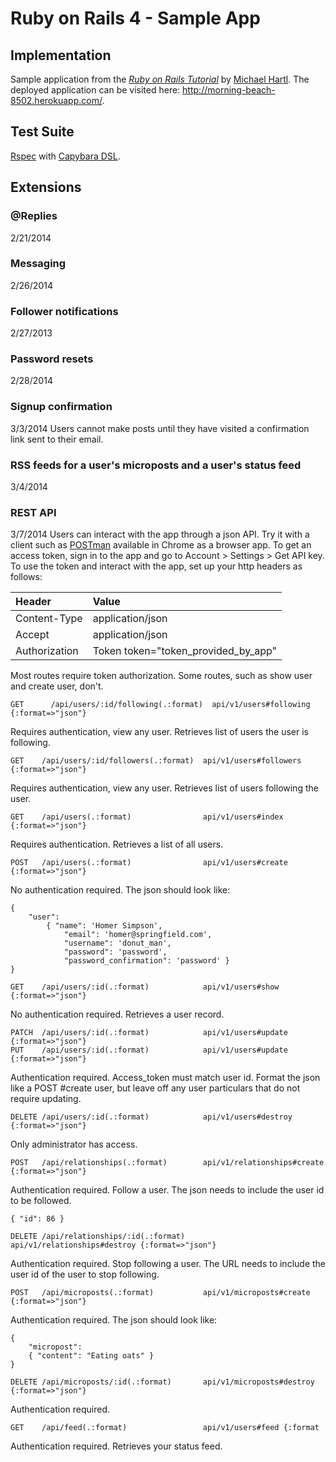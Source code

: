 # Ruby on Rails 4 - Sample App
## Implementation

Sample application from the [*Ruby on Rails Tutorial*][railstutorial] by [Michael Hartl][hartl].
The deployed application can be visited here: http://morning-beach-8502.herokuapp.com/.

## Test Suite

[Rspec][rspec] with [Capybara DSL][capybara]. 

## Extensions

### @Replies
2/21/2014

### Messaging
2/26/2014

### Follower notifications
2/27/2013

### Password resets
2/28/2014

### Signup confirmation
3/3/2014 
Users cannot make posts until they have visited a confirmation link sent to their email.

### RSS feeds for a user's microposts and a user's status feed
3/4/2014

### REST API
3/7/2014
Users can interact with the app through a json API. Try it with a client such as [POSTman][postman] available in Chrome as a browser app. To get an access token, sign in to the app and go to Account > Settings > Get API key. To use the token and interact with the app, set up your http headers as follows:

| Header | Value |
| :----- | :---- |
| Content-Type | application/json |
| Accept | application/json |
| Authorization | Token token="token_provided_by_app" |

Most routes require token authorization. Some routes, such as show user and create user, don't. 

    GET		 /api/users/:id/following(.:format)  api/v1/users#following {:format=>"json"}
Requires authentication, view any user. Retrieves list of users the user is following.

    GET    /api/users/:id/followers(.:format)  api/v1/users#followers {:format=>"json"}
Requires authentication, view any user. Retrieves list of users following the user.

    GET    /api/users(.:format)                api/v1/users#index {:format=>"json"}
Requires authentication. Retrieves a list of all users.

    POST   /api/users(.:format)                api/v1/users#create {:format=>"json"}
No authentication required. The json should look like: 

```
{
	"user": 
		{ "name": 'Homer Simpson', 
			"email": 'homer@springfield.com', 
			"username": 'donut_man', 
			"password": 'password', 
			"password_confirmation": 'password' }
}
```

    GET    /api/users/:id(.:format)            api/v1/users#show {:format=>"json"}
No authentication required. Retrieves a user record.

    PATCH  /api/users/:id(.:format)            api/v1/users#update {:format=>"json"}
    PUT    /api/users/:id(.:format)            api/v1/users#update {:format=>"json"}
Authentication required. Access_token must match user id. Format the json like a POST #create user, but leave off any user particulars that do not require updating.

    DELETE /api/users/:id(.:format)            api/v1/users#destroy {:format=>"json"}
Only administrator has access.

    POST   /api/relationships(.:format)        api/v1/relationships#create {:format=>"json"}
Authentication required. Follow a user. The json needs to include the user id to be followed.

    { "id": 86 }

    DELETE /api/relationships/:id(.:format)    api/v1/relationships#destroy {:format=>"json"}
Authentication required. Stop following a user. The URL needs to include the user id of the user to stop following.

    POST   /api/microposts(.:format)           api/v1/microposts#create {:format=>"json"}
Authentication required. The json should look like:

```
{
	"micropost":
	{ "content": "Eating oats" }
}
```

    DELETE /api/microposts/:id(.:format)       api/v1/microposts#destroy {:format=>"json"}
Authentication required. 

    GET    /api/feed(.:format)                 api/v1/users#feed {:format
Authentication required. Retrieves your status feed.

[postman]: http://www.getpostman.com/
[rspec]: https://github.com/rspec/rspec-rails
[capybara]:https://github.com/jnicklas/capybara
[hartl]: http://michaelhartl.com
[railstutorial]: http://railstutorial.org/